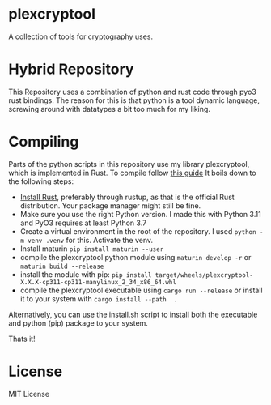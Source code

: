 # plexcryptool

A collection of tools for cryptography uses.

# Hybrid Repository
This Repository uses a combination of python and rust code through pyo3 rust bindings.
The reason for this is that python is a tool dynamic language, 
screwing around with datatypes a bit too much for my liking.

# Compiling
Parts of the python scripts in this repository use my library plexcryptool,
which is implemented in Rust. To compile follow [this guide](https://pyo3.rs/main/getting_started)
It boils down to the following steps:
- [Install Rust](https://www.rust-lang.org/tools/install), preferably through rustup, as that is the official Rust distribution. Your package manager might still be fine.
- Make sure you use the right Python version. I made this with Python 3.11 and PyO3 requires at least Python 3.7
- Create a virtual environment in the root of the repository. I used `python -m venv .venv` for this. Activate the venv.
- Install maturin `pip install maturin --user`
- compile the plexcryptool python module using `maturin develop -r` or `maturin build --release`
- install the module with pip: `pip install target/wheels/plexcryptool-X.X.X-cp311-cp311-manylinux_2_34_x86_64.whl`
- compile the plexcryptool executable using `cargo run --release` or install it to your system with `cargo install --path  .`

Alternatively, you can use the install.sh script to install both the executable and python (pip) package to your system.

Thats it!

# License
MIT License
